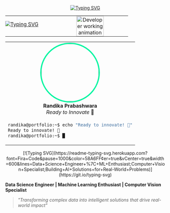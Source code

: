 <div align="center">

[![Typing SVG](https://readme-typing-svg.demolab.com?font=Ubuntu+Mono&size=28&duration=4000&pause=1000&color=FFD700&center=true&vCenter=true&width=800&height=50&lines=🌟+Hi+there!+👋+I'm+Randika+Prabashwara)](https://git.io/typing-svg)

</div>

<div align="center">
<table width="100%" border="0" cellspacing="0" cellpadding="0" style="border: none;">
<tr>
<td width="38%" valign="top" align="left" style="border: none; padding: 0;">

[![Typing SVG](https://readme-typing-svg.demolab.com?font=Ubuntu+Mono&size=18&duration=2000&pause=1000&color=00F5A0&center=false&vCenter=true&multiline=true&width=450&height=160&lines=📊+Data+Science+Engineer;🔥+ML+Enthusiast;⚗️+Research+Innovator;👁️+Computer+Vision+Specialist;🚀+Building+AI+Solutions&repeat=true)](https://git.io/typing-svg)

</td>
<td width="62%" align="center" valign="middle" style="border: none; padding: 0;">

<img src="https://github.com/SP-XD/SP-XD/blob/main/images/dev-working_rounded.gif?raw=true" width="60%" alt="Developer working animation">

</td>
</tr>
</table>
</div>

<div align="center">
<table>
<tr>
<td align="center">
<img width="180" src="https://avatars.githubusercontent.com/u/randikapra?v=4" style="border-radius: 50%; border: 4px solid #00F5A0;">
<br>
<strong>Randika Prabashwara</strong><br>
<em>Ready to Innovate</em> 🚀
</td>
</tr>
<tr>
<td>

```bash
randika@portfolio:~$ echo "Ready to innovate! 🚀"
Ready to innovate! 🚀
randika@portfolio:~$ █
```

</td>
</tr>
</table>
</div>


<div align="center">
[![Typing SVG](https://readme-typing-svg.herokuapp.com?font=Fira+Code&pause=1000&color=58A6FF&center=true&vCenter=true&width=600&lines=Data+Science+Engineer+%7C+ML+Enthusiast;Computer+Vision+Specialist;Building+AI+Solutions+for+Real-World+Problems)](https://git.io/typing-svg)
</div>

**Data Science Engineer | Machine Learning Enthusiast | Computer Vision Specialist**
> *"Transforming complex data into intelligent solutions that drive real-world impact"*

